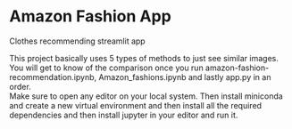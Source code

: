 # Amazon Fashion App

Clothes recommending streamlit app

This project basically uses 5 types of methods to just see similar images. <br>
You will get to know of the comparison once you run amazon-fashion-recommendation.ipynb, Amazon_fashions.ipynb and lastly app.py  in an order. <br>
Make sure to open any editor on your local system. Then install miniconda and create a new virtual environment and then install all the required dependencies and then install jupyter in your editor and run it. 
